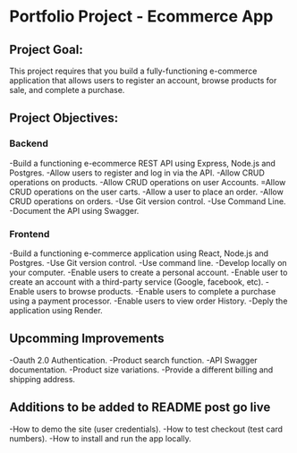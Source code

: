 # Portfolio Project - Ecommerce App

## Project Goal:

 This project requires that you build a fully-functioning e-commerce application that allows users to register an account, browse products for sale, and complete a purchase.

 ## Project Objectives:

 ### Backend

-Build a functioning e-ecommerce REST API using Express, Node.js and Postgres.
-Allow users to register and log in via the API.
-Allow CRUD operations on products.
-Allow CRUD operations on user Accounts.
=Allow CRUD operations on the user carts.
-Allow a user to place an order.
-Allow CRUD operations on orders.
-Use Git version control.
-Use Command Line.
-Document the API using Swagger.

### Frontend

-Build a functioning e-commerce application using React, Node.js and Postgres.
-Use Git version control.
-Use command line.
-Develop locally on your computer.
-Enable users to create a personal account.
-Enable user to create an account with a third-party service (Google, facebook, etc).
-Enable users to browse products. 
-Enable users to complete a purchase using a payment processor.
-Enable users to view order History.
-Deply the application using Render.

## Upcomming Improvements
-Oauth 2.0 Authentication.
-Product search function.
-API Swagger documentation. 
-Product size variations.
-Provide a different billing and shipping address. 

## Additions to be added to README post go live
-How to demo the site (user credentials).
-How to test checkout (test card numbers).
-How to install and run the app locally.
